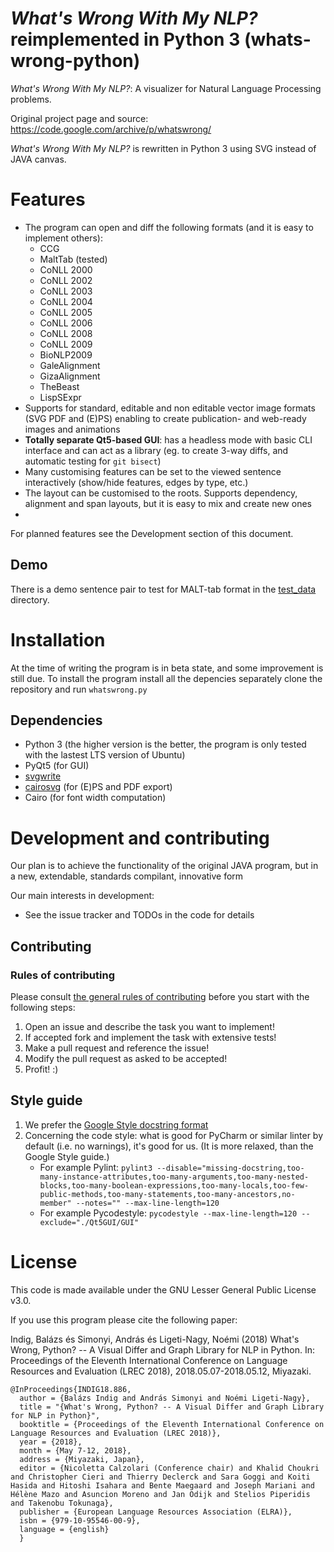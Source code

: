 # _What's Wrong With My NLP?_ reimplemented in Python 3 (whats-wrong-python)

_What's Wrong With My NLP?_: A visualizer for Natural Language Processing problems.

Original project page and source: https://code.google.com/archive/p/whatswrong/

_What's Wrong With My NLP?_ is rewritten in Python 3 using SVG instead of JAVA canvas.

# Features
- The program can open and diff the following formats (and it is easy to implement others):
    - CCG
    - MaltTab (tested)
    - CoNLL 2000
    - CoNLL 2002
    - CoNLL 2003
    - CoNLL 2004
    - CoNLL 2005
    - CoNLL 2006
    - CoNLL 2008
    - CoNLL 2009
    - BioNLP2009
	- GaleAlignment
	- GizaAlignment
	- TheBeast
	- LispSExpr
- Supports for standard, editable and non editable vector image formats (SVG PDF and (E)PS) enabling to create publication- and web-ready images and animations
- __Totally separate Qt5-based GUI__: has a headless mode with basic CLI interface and can act as a library (eg. to create 3-way diffs, and automatic testing for `git bisect`)
- Many customising features can be set to the viewed sentence interactively (show/hide features, edges by type, etc.)
- The layout can be customised to the roots. Supports dependency, alignment and span layouts, but it is easy to mix and create new ones
- 
For planned features see the Development section of this document.

## Demo

There is a demo sentence pair to test for MALT-tab format in the [test_data](https://github.com/ppke-nlpg/whats-wrong-python/tree/master/test_data) directory.

# Installation

At the time of writing the program is in beta state, and some improvement is still due.
To install the program install all the depencies separately clone the repository and run `whatswrong.py`

## Dependencies

   - Python 3 (the higher version is the better, the program is only tested with the lastest LTS version of Ubuntu)
   - PyQt5 (for GUI)
   - [svgwrite](https://pypi.python.org/pypi/svgwrite/)
   - [cairosvg](http://cairosvg.org/) (for (E)PS and PDF export)
   - Cairo (for font width computation)
 
# Development and contributing

Our plan is to achieve the functionality of the original JAVA program, but in a new, extendable, standards compilant, innovative form

Our main interests in development:

- See the issue tracker and TODOs in the code for details

## Contributing

### Rules of contributing

Please consult [the general rules of contributing](https://github.com/ppke-nlpg/whats-wrong-python/blob/master/CONTRIBUTING:md) before you start with the following steps:

1. Open an issue and describe the task you want to implement!
2. If accepted fork and implement the task with extensive tests!
3. Make a pull request and reference the issue!
4. Modify the pull request as asked to be accepted!
5. Profit! :)

## Style guide

1. We prefer the [Google Style docstring format](http://sphinxcontrib-napoleon.readthedocs.io/en/latest/example_google.html)
2. Concerning the code style: what is good for PyCharm or similar linter by default (i.e. no warnings), it's good for us. (It is more relaxed, than the Google Style guide.)    
    - For example Pylint: `pylint3 --disable="missing-docstring,too-many-instance-attributes,too-many-arguments,too-many-nested-blocks,too-many-boolean-expressions,too-many-locals,too-few-public-methods,too-many-statements,too-many-ancestors,no-member" --notes="" --max-line-length=120`
    - For example Pycodestyle: `pycodestyle --max-line-length=120 --exclude="./Qt5GUI/GUI"`

# License

This code is made available under the GNU Lesser General Public License v3.0.

If you use this program please cite the following paper:

Indig, Balázs és Simonyi, András és Ligeti-Nagy, Noémi (2018) What's Wrong, Python? -- A Visual Differ and Graph Library for NLP in Python. In: Proceedings of the Eleventh International Conference on Language Resources and Evaluation (LREC 2018), 2018.05.07-2018.05.12, Miyazaki.

    @InProceedings{INDIG18.886,
      author = {Balázs Indig and András Simonyi and Noémi Ligeti-Nagy},
      title = "{What's Wrong, Python? -- A Visual Differ and Graph Library for NLP in Python}",
      booktitle = {Proceedings of the Eleventh International Conference on Language Resources and Evaluation (LREC 2018)},
      year = {2018},
      month = {May 7-12, 2018},
      address = {Miyazaki, Japan},
      editor = {Nicoletta Calzolari (Conference chair) and Khalid Choukri and Christopher Cieri and Thierry Declerck and Sara Goggi and Koiti Hasida and Hitoshi Isahara and Bente Maegaard and Joseph Mariani and Hélène Mazo and Asuncion Moreno and Jan Odijk and Stelios Piperidis and Takenobu Tokunaga},
      publisher = {European Language Resources Association (ELRA)},
      isbn = {979-10-95546-00-9},
      language = {english}
      }
